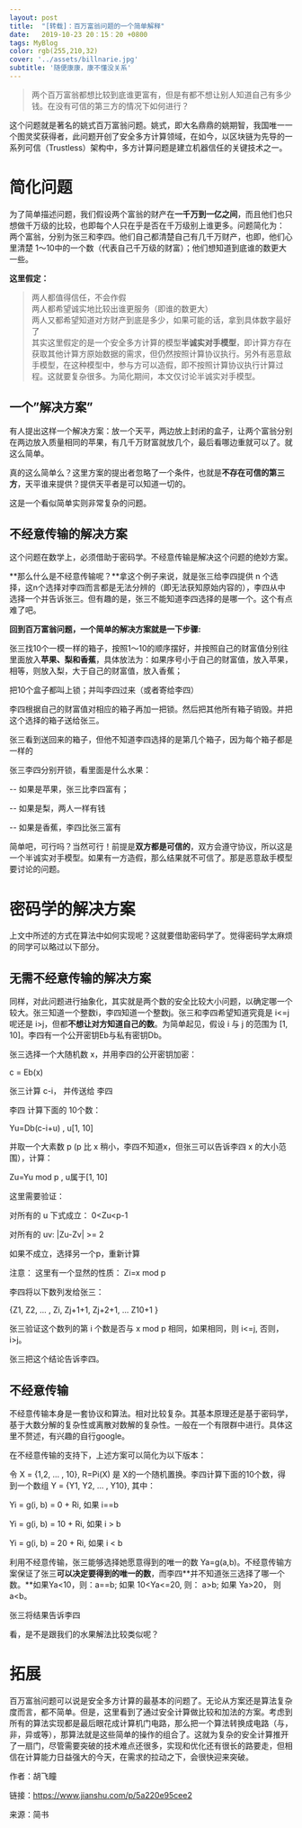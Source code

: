 ```yaml
---
layout: post
title:  "[转载]：百万富翁问题的一个简单解释"
date:   2019-10-23 20：15：20 +0800
tags: MyBlog
color: rgb(255,210,32)
cover: '../assets/billnarie.jpg'
subtitle: '随便康康，康不懂没关系'
---
```

    
     
>两个百万富翁都想比较到底谁更富有，但是有都不想让别人知道自己有多少钱。在没有可信的第三方的情况下如何进行？  

这个问题就是著名的姚式百万富翁问题。姚式，即大名鼎鼎的姚期智，我国唯一一个图灵奖获得者，此问题开创了安全多方计算领域，在如今，以区块链为先导的一系列可信（Trustless）架构中，多方计算问题是建立机器信任的关键技术之一。  


# 简化问题
为了简单描述问题，我们假设两个富翁的财产在**一千万到一亿之间**，而且他们也只想做千万级的比较，也即每个人只在乎是否在千万级别上谁更多。问题简化为：
两个富翁，分别为张三和李四。他们自己都清楚自己有几千万财产，也即，他们心里清楚 1～10中的一个数（代表自己千万级的财富）；他们想知道到底谁的数更大一些。  
  
    
    
**这里假定：**   


>两人都值得信任，不会作假  
>两人都希望诚实地比较出谁更服务（即谁的数更大）  
>两人又都希望知道对方财产到底是多少，如果可能的话，拿到具体数字最好了  
其实这里假定的是一个安全多方计算的模型**半诚实对手模型**，即计算方存在获取其他计算方原始数据的需求，但仍然按照计算协议执行。另外有恶意敌手模型，在这种模型中，参与方可以造假，即不按照计算协议执行计算过程。这就要复杂很多。为简化期间，本文仅讨论半诚实对手模型。  


## 一个”解决方案”
有人提出这样一个解决方案：放一个天平，两边放上封闭的盒子，让两个富翁分别在两边放入质量相同的苹果，有几千万财富就放几个，最后看哪边重就可以了。就这么简单。  


真的这么简单么？这里方案的提出者忽略了一个条件，也就是**不存在可信的第三方**，天平谁来提供？提供天平者是可以知道一切的。  


这是一个看似简单实则非常复杂的问题。  


## 不经意传输的解决方案
这个问题在数学上，必须借助于密码学。不经意传输是解决这个问题的绝妙方案。  

**那么什么是不经意传输呢？**拿这个例子来说，就是张三给李四提供 n 个选择，这n个选择对李四而言都是无法分辨的（即无法获知原始内容的），李四从中选择一个并告诉张三。但有趣的是，张三不能知道李四选择的是哪一个。这个有点难了吧。  


**回到百万富翁问题，一个简单的解决方案就是一下步骤:**  


张三找10个一模一样的箱子，按照1～10的顺序摆好，并按照自己的财富值分别往里面放入**苹果、梨和香蕉**，具体放法为：如果序号小于自己的财富值，放入苹果，相等，则放入梨，大于自己的财富值，放入香蕉；  

把10个盒子都叫上锁；并叫李四过来（或者寄给李四）  

李四根据自己的财富值对相应的箱子再加一把锁。然后把其他所有箱子销毁。并把这个选择的箱子送给张三。  

张三看到送回来的箱子，但他不知道李四选择的是第几个箱子，因为每个箱子都是一样的  

张三李四分别开锁，看里面是什么水果：  

-- 如果是苹果，张三比李四富有；  

-- 如果是梨，两人一样有钱  

-- 如果是香蕉，李四比张三富有  

简单吧，可行吗？当然可行！前提是**双方都是可信的**，双方会遵守协议，所以这是一个半诚实对手模型。如果有一方造假，那么结果就不可信了。那是恶意敌手模型要讨论的问题。  


# 密码学的解决方案
上文中所述的方式在算法中如何实现呢？这就要借助密码学了。觉得密码学太麻烦的同学可以略过以下部分。  


## 无需不经意传输的解决方案
同样，对此问题进行抽象化，其实就是两个数的安全比较大小问题，以确定哪一个较大。张三知道一个整数i，李四知道一个整数j。张三和李四希望知道究竟是 i<=j 呢还是 i>j，但都**不想让对方知道自己的数**。为简单起见，假设 i 与 j 的范围为 [1, 10]。李四有一个公开密钥Eb与私有密钥Db。  


张三选择一个大随机数 x，并用李四的公开密钥加密：  

c = Eb(x)  

张三计算 c-i， 并传送给 李四  

李四 计算下面的 10个数：  

Yu=Db(c-i+u) , u[1, 10]  

并取一个大素数 p (p 比 x 稍小，李四不知道x，但张三可以告诉李四 x 的大小范围），计算：  

Zu=Yu mod p , u属于[1, 10]  

这里需要验证：  
 
对所有的 u 下式成立： 0<Zu<p-1  

对所有的 uv: |Zu-Zv| >= 2  

如果不成立，选择另一个p，重新计算  

注意： 这里有一个显然的性质： Zi=x mod p  

李四将以下数列发给张三：  

{Z1, Z2, ... , Zi, Zj+1+1, Zj+2+1, ... Z10+1 }  

张三验证这个数列的第 i 个数是否与 x mod p 相同，如果相同，则 i<=j, 否则， i>j。  

张三把这个结论告诉李四。  
  
  
## 不经意传输
不经意传输本身是一套协议和算法。相对比较复杂。其基本原理还是基于密码学，基于大数分解的复杂性或离散对数解的复杂性。一般在一个有限群中进行。具体这里不赘述，有兴趣的自行google。  

在不经意传输的支持下，上述方案可以简化为以下版本：  

 
令 X = {1,2, … , 10}, R=Pi(X) 是 X的一个随机置换。李四计算下面的10个数，得到一个数组 Y = {Y1, Y2, … , Y10}, 其中：  

Yi = g(i, b) = 0 + Ri, 如果 i==b  

Yi = g(i, b) = 10 + Ri, 如果 i > b  

Yi = g(i, b) = 20 + Ri, 如果 i < b  

利用不经意传输，张三能够选择她愿意得到的唯一的数 Ya=g(a,b)。不经意传输方案保证了张三**可以决定要得到的唯一的数**，而李四**并不知道张三选择了哪一个数。**如果Ya<10，则：a==b; 如果 10<Ya<=20, 则： a>b; 如果 Ya>20， 则 a<b。  
 
张三将结果告诉李四  

看，是不是跟我们的水果解法比较类似呢？  




# 拓展
百万富翁问题可以说是安全多方计算的最基本的问题了。无论从方案还是算法复杂度而言，都不简单。但是，这里看到了通过安全计算做比较和加法的方案。考虑到所有的算法实现都是最后眼花成计算机门电路，那么把一个算法转换成电路（与，非，异或等），那算法就是这些简单的操作的组合了。这就为复杂的安全计算推开了一扇门，尽管需要突破的技术难点还很多，实现和优化还有很长的路要走，但相信在计算能力日益强大的今天，在需求的拉动之下，会很快迎来突破。  


作者：胡飞瞳  

链接：https://www.jianshu.com/p/5a220e95cee2  

来源：简书  

